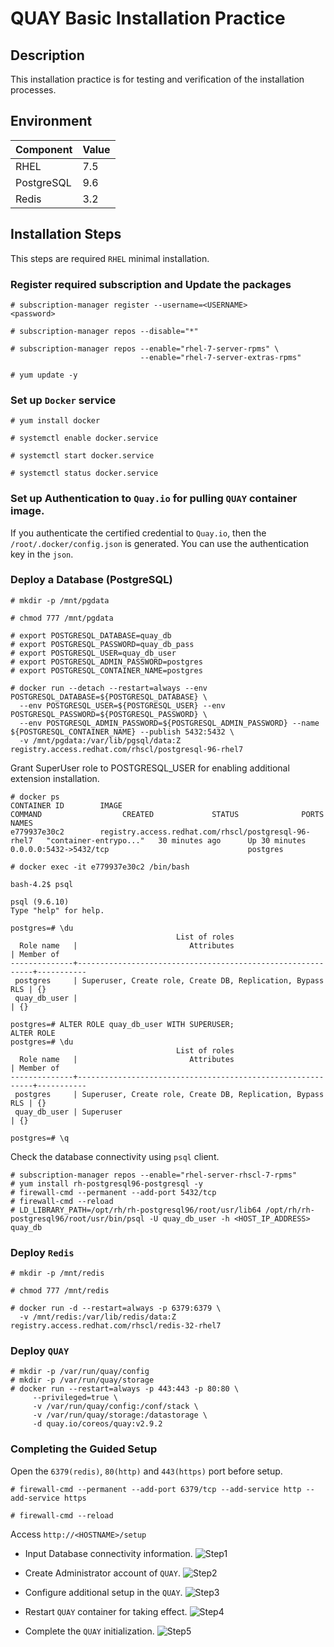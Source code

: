 # QUAY Basic Installation Practice

## Description 
This installation practice is for testing and verification of the installation processes.

## Environment

Component | Value 
-|-
RHEL | 7.5
PostgreSQL | 9.6
Redis | 3.2


## Installation Steps

This steps are required `RHEL` minimal installation.

### Register required subscription and Update the packages

~~~
# subscription-manager register --username=<USERNAME>
<password>

# subscription-manager repos --disable="*"

# subscription-manager repos --enable="rhel-7-server-rpms" \
                             --enable="rhel-7-server-extras-rpms"
                             
# yum update -y
~~~

### Set up `Docker` service

~~~
# yum install docker

# systemctl enable docker.service

# systemctl start docker.service

# systemctl status docker.service
~~~

### Set up Authentication to `Quay.io` for pulling `QUAY` container image.

If you authenticate the certified credential to `Quay.io`, then the `/root/.docker/config.json` is generated. You can use the authentication key in the `json`.


### Deploy a Database (PostgreSQL)

~~~
# mkdir -p /mnt/pgdata

# chmod 777 /mnt/pgdata

# export POSTGRESQL_DATABASE=quay_db
# export POSTGRESQL_PASSWORD=quay_db_pass
# export POSTGRESQL_USER=quay_db_user
# export POSTGRESQL_ADMIN_PASSWORD=postgres
# export POSTGRESQL_CONTAINER_NAME=postgres

# docker run --detach --restart=always --env POSTGRESQL_DATABASE=${POSTGRESQL_DATABASE} \
  --env POSTGRESQL_USER=${POSTGRESQL_USER} --env POSTGRESQL_PASSWORD=${POSTGRESQL_PASSWORD} \
  --env POSTGRESQL_ADMIN_PASSWORD=${POSTGRESQL_ADMIN_PASSWORD} --name ${POSTGRESQL_CONTAINER_NAME} --publish 5432:5432 \
  -v /mnt/pgdata:/var/lib/pgsql/data:Z registry.access.redhat.com/rhscl/postgresql-96-rhel7
~~~

Grant SuperUser role to POSTGRESQL_USER for enabling additional extension installation.
~~~
# docker ps
CONTAINER ID        IMAGE                                                  COMMAND                  CREATED             STATUS              PORTS                                                NAMES
e779937e30c2        registry.access.redhat.com/rhscl/postgresql-96-rhel7   "container-entrypo..."   30 minutes ago      Up 30 minutes       0.0.0.0:5432->5432/tcp                               postgres

# docker exec -it e779937e30c2 /bin/bash

bash-4.2$ psql 

psql (9.6.10)
Type "help" for help.

postgres=# \du
                                     List of roles
  Role name   |                         Attributes                         | Member of 
--------------+------------------------------------------------------------+-----------
 postgres     | Superuser, Create role, Create DB, Replication, Bypass RLS | {}
 quay_db_user |                                                            | {}
 
postgres=# ALTER ROLE quay_db_user WITH SUPERUSER;
ALTER ROLE
postgres=# \du
                                     List of roles
  Role name   |                         Attributes                         | Member of 
--------------+------------------------------------------------------------+-----------
 postgres     | Superuser, Create role, Create DB, Replication, Bypass RLS | {}
 quay_db_user | Superuser                                                  | {}

postgres=# \q
~~~

Check the database connectivity using `psql` client.
~~~
# subscription-manager repos --enable="rhel-server-rhscl-7-rpms"
# yum install rh-postgresql96-postgresql -y
# firewall-cmd --permanent --add-port 5432/tcp
# firewall-cmd --reload
# LD_LIBRARY_PATH=/opt/rh/rh-postgresql96/root/usr/lib64 /opt/rh/rh-postgresql96/root/usr/bin/psql -U quay_db_user -h <HOST_IP_ADDRESS> quay_db
~~~

### Deploy `Redis`

~~~
# mkdir -p /mnt/redis

# chmod 777 /mnt/redis

# docker run -d --restart=always -p 6379:6379 \
  -v /mnt/redis:/var/lib/redis/data:Z registry.access.redhat.com/rhscl/redis-32-rhel7
~~~

### Deploy `QUAY`
~~~
# mkdir -p /var/run/quay/config
# mkdir -p /var/run/quay/storage
# docker run --restart=always -p 443:443 -p 80:80 \
     --privileged=true \
     -v /var/run/quay/config:/conf/stack \
     -v /var/run/quay/storage:/datastorage \
     -d quay.io/coreos/quay:v2.9.2
~~~

### Completing the Guided Setup

Open the `6379(redis)`, `80(http)` and `443(https)` port before setup.

~~~
# firewall-cmd --permanent --add-port 6379/tcp --add-service http --add-service https

# firewall-cmd --reload
~~~

Access `http://<HOSTNAME>/setup`

- Input Database connectivity information.
![Step1](https://github.com/bysnupy/blog/blob/master/quay/images/quay_guided_setup1.png)

- Create Administrator account of `QUAY`.
![Step2](https://github.com/bysnupy/blog/blob/master/quay/images/quay_guided_setup2.png)

- Configure additional setup in the `QUAY`.
![Step3](https://github.com/bysnupy/blog/blob/master/quay/images/quay_guided_setup3.png)

- Restart `QUAY` container for taking effect.
![Step4](https://github.com/bysnupy/blog/blob/master/quay/images/quay_guided_setup4.png)

- Complete the `QUAY` initialization.
![Step5](https://github.com/bysnupy/blog/blob/master/quay/images/quay_guided_setup5.png)
